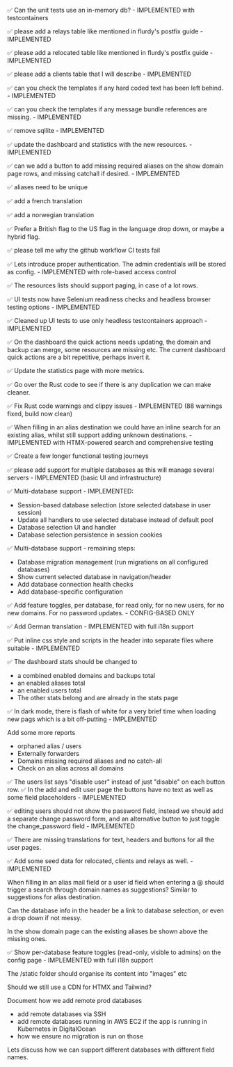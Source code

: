 ✅ Can the unit tests use an in-memory db? - IMPLEMENTED with testcontainers

✅ please add a relays table like mentioned in flurdy's postfix guide - IMPLEMENTED

✅ please add a relocated table like mentioned in flurdy's postfix guide - IMPLEMENTED

✅ please add a clients table that I will describe - IMPLEMENTED

✅ can you check the templates if any hard coded text has been left behind. - IMPLEMENTED

✅ can you check the templates if any message bundle references are missing. - IMPLEMENTED

✅ remove sqllite - IMPLEMENTED

✅ update the dashboard and statistics with the new resources. - IMPLEMENTED

✅ can we add a button to add missing required aliases on the show domain page rows, and missing catchall if desired. - IMPLEMENTED

✅ aliases need to be unique

✅ add a french translation

✅ add a norwegian translation

✅ Prefer a British flag to the US flag in the language drop down, or maybe a hybrid flag.

✅ please tell me why the github workflow CI tests fail

✅ Lets introduce proper authentication. The admin credentials will be stored as config. - IMPLEMENTED with role-based access control

✅ The resources lists should support paging, in case of a lot rows.

✅ UI tests now have Selenium readiness checks and headless browser testing options - IMPLEMENTED

✅ Cleaned up UI tests to use only headless testcontainers approach - IMPLEMENTED

✅  On the dashboard the quick actions needs updating, the domain and backup can merge, some resources are missing etc.
The current dashboard quick actions are a bit repetitive, perhaps invert it.

✅ Update the statistics page with more metrics.

✅ Go over the Rust code to see if there is any duplication we can make cleaner.

✅ Fix Rust code warnings and clippy issues - IMPLEMENTED (88 warnings fixed, build now clean)

✅ When filling in an alias destination we could have an inline search for an existing alias, whilst still support adding unknown destinations. - IMPLEMENTED with HTMX-powered search and comprehensive testing

✅ Create a few longer functional testing journeys

✅ please add support for multiple databases as this will manage several servers - IMPLEMENTED (basic UI and infrastructure)

✅ Multi-database support - IMPLEMENTED:
  - Session-based database selection (store selected database in user session)
  - Update all handlers to use selected database instead of default pool
  - Database selection UI and handler
  - Database selection persistence in session cookies

✅ Multi-database support - remaining steps:
  - Database migration management (run migrations on all configured databases)
  - Show current selected database in navigation/header
  - Add database connection health checks
  - Add database-specific configuration

✅ Add feature toggles, per database, for read only, for no new users, for no new domains. For no password updates. - CONFIG-BASED ONLY

✅ Add German translation - IMPLEMENTED with full i18n support

✅ Put inline css style and scripts in the header into separate files where suitable - IMPLEMENTED

✅ The dashboard stats should be changed to
  - a combined enabled domains and backups total
  - an enabled aliases total
  - an enabled users total
  - The other stats belong and are already in the stats page

✅ In dark mode, there is flash of white for a very brief time when loading new pags which is a bit off-putting - IMPLEMENTED

Add some more reports
   - orphaned alias / users
   - Externally forwarders
   - Domains missing required aliases and no catch-all
   - Check on an alias across all domains

✅ The users list says "disable user" instead of just "disable" on each button row.
✅ In the add and edit user page the buttons have no text as well as some field placeholders - IMPLEMENTED

✅ editing users should not show the password field, instead we should add a separate change password form, and an alternative button to just toggle the change_password field - IMPLEMENTED

✅ There are missing translations for text, headers and buttons for all the user pages.

✅ Add some seed data for relocated, clients and relays as well. - IMPLEMENTED

When filling in an alias mail field or a user id field when entering a @ should trigger a search through domain names as suggestions? Similar to suggestions for alias destination.

Can the database info in the header be a link to database selection, or even a drop down if not messy.

In the show domain page can the existing aliases be shown above the missing ones.

✅ Show per-database feature toggles (read-only, visible to admins) on the config page - IMPLEMENTED with full i18n support

The /static folder should organise its content into "images" etc

Should we still use a CDN for HTMX and Tailwind?

Document how we add remote prod databases
  - add remote databases via SSH
  - add remote databases running in AWS EC2 if the app is running in Kubernetes in DigitalOcean
  - how we ensure no migration is run on those

Lets discuss how we can support different databases with different field names.
